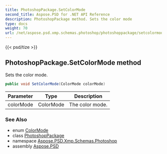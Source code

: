 ```yaml
---
title: PhotoshopPackage.SetColorMode
second_title: Aspose.PSD for .NET API Reference
description: PhotoshopPackage method. Sets the color mode
type: docs
weight: 70
url: /net/aspose.psd.xmp.schemas.photoshop/photoshoppackage/setcolormode/
---
```

{{< psd/tize >}}
## PhotoshopPackage.SetColorMode method

Sets the color mode.

```csharp
public void SetColorMode(ColorMode colorMode)
```

| Parameter | Type | Description |
| --- | --- | --- |
| colorMode | ColorMode | The color mode. |

### See Also

* enum [ColorMode](../../colormode/)
* class [PhotoshopPackage](../)
* namespace [Aspose.PSD.Xmp.Schemas.Photoshop](../../photoshoppackage/)
* assembly [Aspose.PSD](../../../)


